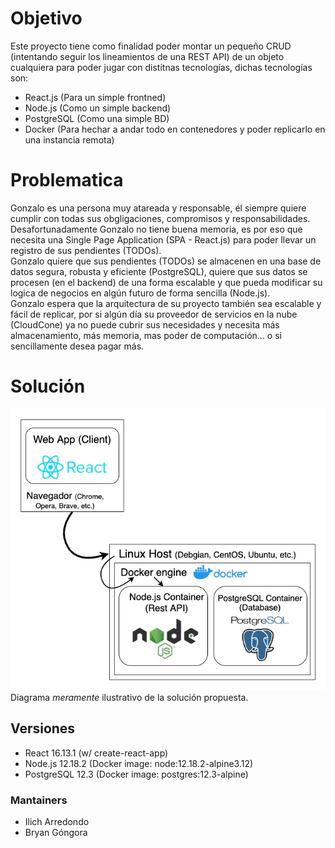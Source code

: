 # Objetivo
Este proyecto tiene como finalidad poder montar un pequeño CRUD (intentando seguir los lineamientos de una REST API) de un objeto cualquiera para poder jugar con distitnas tecnologías, dichas tecnologías son:
* React.js (Para un simple frontned)
* Node.js (Como un simple backend)
* PostgreSQL (Como una simple BD)
* Docker (Para hechar a andar todo en contenedores y poder replicarlo en una instancia remota)

# Problematica
Gonzalo es una persona muy atareada y responsable, él siempre quiere cumplir con todas sus obgligaciones, compromisos y responsabilidades.  
Desafortunadamente Gonzalo no tiene buena memoria, es por eso que necesita una Single Page Application (SPA - React.js) para poder llevar un registro de sus pendientes (TODOs).  
Gonzalo quiere que sus pendientes (TODOs) se almacenen en una base de datos segura, robusta y eficiente (PostgreSQL), quiere que sus datos se procesen (en el backend) de una forma escalable y que pueda modificar su logica de negocios en algún futuro de forma sencilla (Node.js).     
Gonzalo espera que la arquitectura de su proyecto también sea escalable y fácil de replicar, por si algún día su proveedor de servicios en la nube (CloudCone) ya no puede cubrir sus necesidades y necesita más almacenamiento, más memoria, mas poder de computación... o si sencillamente desea pagar más.

# Solución
![Diagrama de la solucion](docs/img/solution-diagram.jpg)  
Diagrama _meramente_ ilustrativo de la solución propuesta.

## Versiones
* React 16.13.1 (w/ create-react-app)
* Node.js 12.18.2 (Docker image: node:12.18.2-alpine3.12)
* PostgreSQL 12.3 (Docker image: postgres:12.3-alpine)

### Mantainers
* Ilich Arredondo
* Bryan Góngora